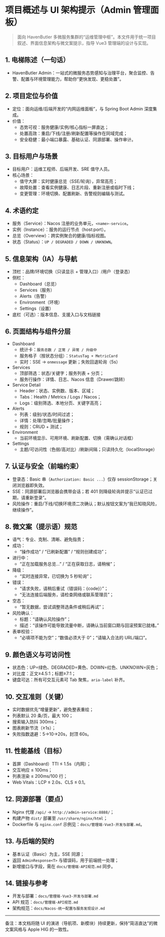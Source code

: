 # 项目概述与 UI 架构提示（Admin 管理面板）

> 面向 HavenButler 多微服务集群的“运维管理中枢”。本文件用于统一项目叙述、界面信息架构与微文案提示，指导 Vue3 管理端的设计与实现。

## 1. 电梯陈述（一句话）
- HavenButler Admin：一站式的微服务态势感知与治理平台，聚合监控、告警、配置与环境管理能力，帮助你“更快发现、更稳处置”。

## 2. 项目定位与价值
- 定位：面向运维/后端开发的“内网运维面板”，与 Spring Boot Admin 深度集成。
- 价值：
  - 态势可视：服务健康/实例/核心指标一屏直达；
  - 处置高效：重启/下线/注册/刷新配置等操作在同域完成；
  - 安全稳健：最小端口暴露、基础认证、同源部署、操作审计。

## 3. 目标用户与场景
- 目标用户：运维工程师、后端开发、SRE 值守人员。
- 核心场景：
  - 值守大屏：实时健康总览（SSE/轮询），异常高亮；
  - 故障处置：查看实例健康、日志片段、重新注册或临时下线；
  - 变更管理：环境切换、配置刷新、告警规则编辑与测试。

## 4. 术语约定
- 服务（Service）：Nacos 注册的业务单元，`<name>-service`。
- 实例（Instance）：服务的运行节点（host:port）。
- 总览（Overview）：跨实例聚合的健康/指标视图。
- 状态（Status）：`UP / DEGRADED / DOWN / UNKNOWN`。

## 5. 信息架构（IA）与导航
- 顶栏：品牌/环境切换（只读显示 + 管理入口）/用户（登录态）
- 侧栏：
  - Dashboard（总览）
  - Services（服务）
  - Alerts（告警）
  - Environment（环境）
  - Settings（设置）
- 底栏（可选）：版本信息、支援入口与文档链接

## 6. 页面结构与组件分层
- Dashboard
  - 统计卡：`服务总数 / 正常 / 异常 / 升级中`
  - 服务格子（按状态分组）：`StatusTag + MetricCard`
  - 实时：SSE → `onmessage` 更新；失败回退轮询（5s）
- Services
  - 顶部筛选：状态/关键字；服务列表 + 分页；
  - 服务行操作：详情、日志、Nacos 信息（Drawer/跳转）
- Service Detail
  - Header：状态、实例数、版本、区域；
  - Tabs：Health / Metrics / Logs / Nacos；
  - Logs：级别筛选、本地分页、关键字高亮；
- Alerts
  - 列表：级别/状态/时间过滤；
  - 详情：处理/忽略/批量操作；
  - 规则：CRUD + 测试；
- Environment
  - 当前环境显示、可用环境、刷新配置、切换（需确认对话框）
- Settings
  - 主题/可访问性（色弱/高对比）/刷新间隔；只读持久化（localStorage）

## 7. 认证与安全（前端约束）
- 登录态：Basic 串（`Authorization: Basic ...`）仅存 sessionStorage；关闭浏览器即失效。
- SSE：同源部署后浏览器会携带会话；若 401 则降级轮询并提示“认证已过期，请重新登录”。
- 风险操作：重启/下线/切换环境须二次确认；默认按钮文案为“我已知晓风险，继续操作”。

## 8. 微文案（提示语）规范
- 语气：专业、克制、清晰、避免指责；
- 成功：
  - “操作成功” / “已刷新配置” / “规则创建成功”；
- 进行中：
  - “正在加载服务总览…” / “正在获取日志，请稍候”；
- 降级：
  - “实时连接异常，已切换为 5 秒轮询”；
- 错误：
  - “请求失败，请稍后重试（错误码：{code}）”；
  - “无法连接后端服务，请检查网络或联系管理员”；
- 空态：
  - “暂无数据，尝试调整筛选条件或稍后再试”；
- 风险确认：
  - 标题：“请确认风险操作”；
  - 描述：“该操作可能导致流量中断，请确认当前窗口期与回滚预案已就绪。”
- 表单校验：
  - “必填项不能为空”；“数值必须大于 0”；“请输入合法的 URL/端口”。

## 9. 颜色语义与可访问性
- 状态色：UP=绿色、DEGRADED=黄色、DOWN=红色、UNKNOWN=灰色；
- 对比度：正文≥4.5:1；标题≥7:1；
- 键盘可达：所有可交互元素可 Tab 聚焦，`aria-label` 补齐。

## 10. 交互准则（关键）
- 实时数据优先“增量更新”，避免整表重绘；
- 列表默认 20 条/页，最大 100；
- 搜索输入防抖 300ms；
- 图表刷新节流（≥1s）；
- 失败指数退避：5→10→20s，封顶 60s。

## 11. 性能基线（目标）
- 首屏（Dashboard）TTI ≤ 1.5s（内网）；
- 交互响应 ≤ 100ms；
- 列表渲染 ≤ 200ms/100 行；
- Web Vitals：LCP ≤ 2.0s、CLS ≤ 0.1。

## 12. 同源部署（要点）
- Nginx 代理 `/api/` → `http://admin-service:8888/`；
- 构建产物 `dist/` 部署至 `/usr/share/nginx/html`；
- Dockerfile 与 `nginx.conf` 示例见：`docs/管理端-Vue3-开发与部署.md`。

## 13. 与后端的契约
- 基本认证（Basic）为主，SSE 同源；
- 返回 `AdminResponse<T>` 与错误码，用于前端统一处理；
- 新增接口与字段，需在 `docs/管理端-API规范.md` 同步。

## 14. 链接与参考
- 开发与部署：`docs/管理端-Vue3-开发与部署.md`
- API 规范：`docs/管理端-API规范.md`
- 架构规范：`docs/Nacos-统一配置与服务发现设计.md`

---

备注：本文档将随 UI 的演进（导航项、新模块）持续更新，保持“简洁直达”的微文案风格与 Apple HIG 的一致性。
